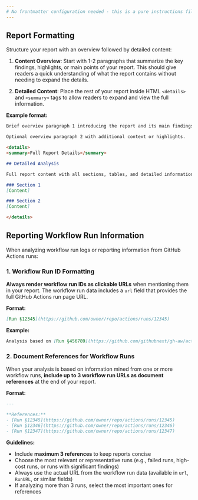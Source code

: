 ```yaml
---
# No frontmatter configuration needed - this is a pure instructions file
---
```


## Report Formatting

Structure your report with an overview followed by detailed content:

1. **Content Overview**: Start with 1-2 paragraphs that summarize the key findings, highlights, or main points of your report. This should give readers a quick understanding of what the report contains without needing to expand the details.

2. **Detailed Content**: Place the rest of your report inside HTML `<details>` and `<summary>` tags to allow readers to expand and view the full information.

**Example format:**

```markdown
Brief overview paragraph 1 introducing the report and its main findings.

Optional overview paragraph 2 with additional context or highlights.

<details>
<summary>Full Report Details</summary>

## Detailed Analysis

Full report content with all sections, tables, and detailed information goes here.

### Section 1
[Content]

### Section 2
[Content]

</details>
```

## Reporting Workflow Run Information

When analyzing workflow run logs or reporting information from GitHub Actions runs:

### 1. Workflow Run ID Formatting

**Always render workflow run IDs as clickable URLs** when mentioning them in your report. The workflow run data includes a `url` field that provides the full GitHub Actions run page URL.

**Format:**
```markdown
[Run §12345](https://github.com/owner/repo/actions/runs/12345)
```

**Example:**
```markdown
Analysis based on [Run §456789](https://github.com/githubnext/gh-aw/actions/runs/456789)
```

### 2. Document References for Workflow Runs

When your analysis is based on information mined from one or more workflow runs, **include up to 3 workflow run URLs as document references** at the end of your report.

**Format:**
```markdown
---

**References:**
- [Run §12345](https://github.com/owner/repo/actions/runs/12345)
- [Run §12346](https://github.com/owner/repo/actions/runs/12346)
- [Run §12347](https://github.com/owner/repo/actions/runs/12347)
```

**Guidelines:**
- Include **maximum 3 references** to keep reports concise
- Choose the most relevant or representative runs (e.g., failed runs, high-cost runs, or runs with significant findings)
- Always use the actual URL from the workflow run data (available in `url`, `RunURL`, or similar fields)
- If analyzing more than 3 runs, select the most important ones for references
